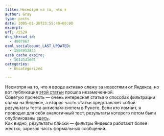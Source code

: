 ```yaml
---
title: Несмотря на то, что я
author: Gray
type: posts
date: 2005-01-30T23:55:40+00:00
excerpt:
url: /5529
dsq_thread_id:
  - 4907967
esml_socialcount_LAST_UPDATED:
  - 1504953855
essb_cache_expire:
  - 1614341601
categories:
  - Uncategorized

---
```








Несмотря на то, что я вроде активно слежу за новостями от Яндекса, но вот публикация <a href="http://company.yandex.ru/articles/antispam.xml" target="_blank">этой статьи</a> прошла незамеченной.  
Советую прочесть &#8212; очень интересная статья о способах фильтрации спама на Яндексе, а вторая часть статьи представляет собой результаты теста антиспам-систем в Рунете. Если кто помнит, я проводил для себя аналогичный тест, результаты которого потом были опубликованы <a href="http://www.searchengines.ru/blog/archives/005196.html" target="_blank">здесь</a>.  
Как видно, результаты близки &#8212; фильтры Яндекса работают более жестко, зарезая часть формальных сообщений.